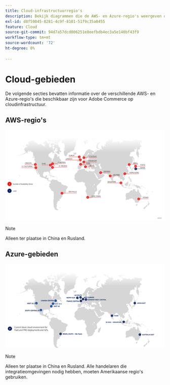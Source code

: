 ```yaml
---
title: Cloud-infrastructuurregio's
description: Bekijk diagrammen die de AWS- en Azure-regio's weergeven die beschikbaar zijn voor Adobe Commerce.
exl-id: d8f59845-8281-4c9f-8101-51f9c35a0455
feature: Cloud
source-git-commit: 94d7a57dcd006251e8eefbdb4ec3a5e140bf43f9
workflow-type: tm+mt
source-wordcount: '72'
ht-degree: 0%

---
```


# Cloud-gebieden

De volgende secties bevatten informatie over de verschillende AWS- en Azure-regio&#39;s die beschikbaar zijn voor Adobe Commerce op cloudinfrastructuur.

## AWS-regio&#39;s

![Diagram met AWS-gebieden](../../../assets/playbooks/aws-regions.png)

>[!NOTE]
>
> Alleen ter plaatse in China en Rusland.

## Azure-gebieden

![Diagram met Azure-gebieden](../../../assets/playbooks/azure-regions.png)

>[!NOTE]
>
> Alleen ter plaatse in China en Rusland. Alle handelaren die integratieomgevingen nodig hebben, moeten Amerikaanse regio&#39;s gebruiken.
